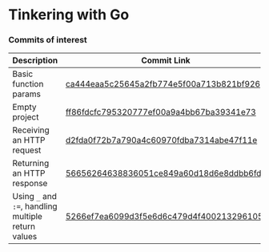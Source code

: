 # Tinkering with Go

### Commits of interest

| Description | Commit Link |
| ----------- | ------------ |
| Basic function params | [ca444eaa5c25645a2fb774e5f00a713b821bf926](https://github.com/ckz8780/fcc-go/commit/ca444eaa5c25645a2fb774e5f00a713b821bf926)|
| Empty project | [ff86fdcfc795320777ef00a9a4bb67ba39341e73](https://github.com/ckz8780/fcc-go/commit/ff86fdcfc795320777ef00a9a4bb67ba39341e73) |
| Receiving an HTTP request | [d2fda0f72b7a790a4c60970fdba7314abe47f11e](https://github.com/ckz8780/fcc-go/commit/d2fda0f72b7a790a4c60970fdba7314abe47f11e) |
| Returning an HTTP response | [56656264638836051ce849a60d18d6e8ddbb6fda](https://github.com/ckz8780/fcc-go/commit/56656264638836051ce849a60d18d6e8ddbb6fda) |
| Using `_` and `:=`, handling multiple return values | [5266ef7ea6099d3f5e6d6c479d4f400213296105](https://github.com/ckz8780/fcc-go/commit/5266ef7ea6099d3f5e6d6c479d4f400213296105) |
